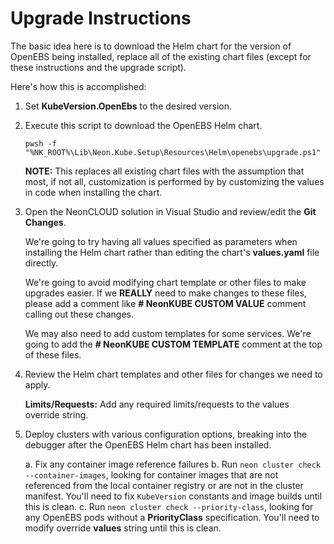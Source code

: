 # Upgrade Instructions

The basic idea here is to download the Helm chart for the version of
OpenEBS being installed, replace all of the existing chart files (except
for these instructions and the upgrade script).

Here's how this is accomplished:

1. Set **KubeVersion.OpenEbs** to the desired version.

2. Execute this script to download the OpenEBS Helm chart.
   
   ```
   pwsh -f "%NK_ROOT%\Lib\Neon.Kube.Setup\Resources\Helm\openebs\upgrade.ps1"
   ```

   **NOTE:** This replaces all existing chart files with the assumption that
   most, if not all, customization is performed by by customizing the values
   in code when installing the chart.

3. Open the NeonCLOUD solution in Visual Studio and review/edit the **Git Changes**.

   We're going to try having all values specified as parameters when installing
   the Helm chart rather than editing the chart's **values.yaml** file directly.

   We're going to avoid modifying chart template or other files to make upgrades
   easier.  If we **REALLY** need to make changes to these files, please add a 
   comment like **# NeonKUBE CUSTOM VALUE** comment calling out these changes.

   We may also need to add custom templates for some services.  We're going to
   add the **# NeonKUBE CUSTOM TEMPLATE** comment at the top of these files.

4. Review the Helm chart templates and other files for changes we need to apply.

   **Limits/Requests:** Add any required limits/requests to the values override string.

5. Deploy clusters with various configuration options, breaking into the 
   debugger after the OpenEBS Helm chart has been installed.

   a. Fix any container image reference failures
   b. Run `neon cluster check --container-images`, looking for container
      images that are not referenced from the local container registry or
      are not in the cluster manifest.  You'll need to fix `KubeVersion`
      constants and image builds until this is clean.
   c. Run `neon cluster check --priority-class`, looking for any OpenEBS
      pods without a **PriorityClass** specification.  You'll need to
      modify override **values** string until this is clean.
